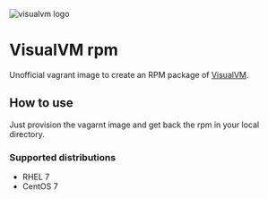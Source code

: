 ![visualvm logo](visualvm-logo.png)

# VisualVM rpm

Unofficial vagrant image to create an RPM package of [VisualVM](https://visualvm.github.io/).

## How to use
Just provision the vagarnt image and get back the rpm in your local directory.

### Supported distributions
- RHEL 7
- CentOS 7

